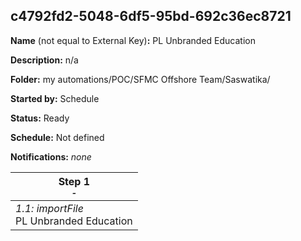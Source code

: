 ## c4792fd2-5048-6df5-95bd-692c36ec8721

**Name** (not equal to External Key)**:** PL Unbranded Education

**Description:** n/a

**Folder:** my automations/POC/SFMC Offshore Team/Saswatika/

**Started by:** Schedule

**Status:** Ready

**Schedule:** Not defined

**Notifications:** _none_


| Step 1<br>_<small>-</small>_ |
| --- |
| _1.1: importFile_<br>PL Unbranded Education |
